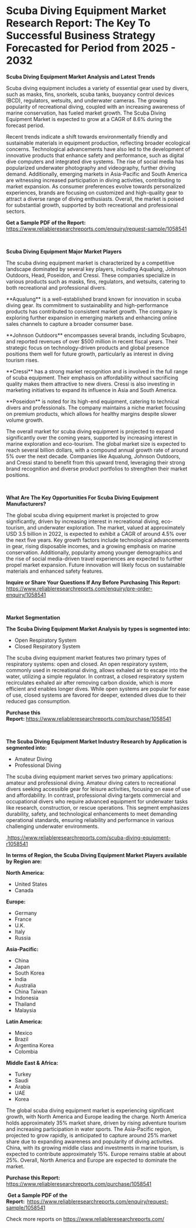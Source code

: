 <p><h1>Scuba Diving Equipment Market Research Report: The Key To Successful Business Strategy Forecasted for Period from 2025 - 2032</h1></p><p><strong>Scuba Diving Equipment Market Analysis and Latest Trends</strong></p>
<p><p>Scuba diving equipment includes a variety of essential gear used by divers, such as masks, fins, snorkels, scuba tanks, buoyancy control devices (BCD), regulators, wetsuits, and underwater cameras. The growing popularity of recreational diving, coupled with an increasing awareness of marine conservation, has fueled market growth. The Scuba Diving Equipment Market is expected to grow at a CAGR of 8.6% during the forecast period. </p><p>Recent trends indicate a shift towards environmentally friendly and sustainable materials in equipment production, reflecting broader ecological concerns. Technological advancements have also led to the development of innovative products that enhance safety and performance, such as digital dive computers and integrated dive systems. The rise of social media has popularized underwater photography and videography, further driving demand. Additionally, emerging markets in Asia-Pacific and South America are witnessing increased participation in diving activities, contributing to market expansion. As consumer preferences evolve towards personalized experiences, brands are focusing on customized and high-quality gear to attract a diverse range of diving enthusiasts. Overall, the market is poised for substantial growth, supported by both recreational and professional sectors.</p></p>
<p><strong>Get a Sample PDF of the Report:&nbsp;</strong> <a href="https://www.reliableresearchreports.com/enquiry/request-sample/1058541?utm_campaign=2652&utm_medium=2&utm_source=Github&utm_content=ia&utm_term=11042025&utm_id=scuba-diving-equipment">https://www.reliableresearchreports.com/enquiry/request-sample/1058541</a></p>
<p>&nbsp;</p>
<p><strong>Scuba Diving Equipment Major Market Players</strong></p>
<p><p>The scuba diving equipment market is characterized by a competitive landscape dominated by several key players, including Aqualung, Johnson Outdoors, Head, Poseidon, and Cressi. These companies specialize in various products such as masks, fins, regulators, and wetsuits, catering to both recreational and professional divers.</p><p>**Aqualung** is a well-established brand known for innovation in scuba diving gear. Its commitment to sustainability and high-performance products has contributed to consistent market growth. The company is exploring further expansion in emerging markets and enhancing online sales channels to capture a broader consumer base.</p><p>**Johnson Outdoors** encompasses several brands, including Scubapro, and reported revenues of over $500 million in recent fiscal years. Their strategic focus on technology-driven products and global presence positions them well for future growth, particularly as interest in diving tourism rises.</p><p>**Cressi** has a strong market recognition and is involved in the full range of scuba equipment. Their emphasis on affordability without sacrificing quality makes them attractive to new divers. Cressi is also investing in marketing initiatives to expand its influence in Asia and South America.</p><p>**Poseidon** is noted for its high-end equipment, catering to technical divers and professionals. The company maintains a niche market focusing on premium products, which allows for healthy margins despite slower volume growth.</p><p>The overall market for scuba diving equipment is projected to expand significantly over the coming years, supported by increasing interest in marine exploration and eco-tourism. The global market size is expected to reach several billion dollars, with a compound annual growth rate of around 5% over the next decade. Companies like Aqualung, Johnson Outdoors, and Cressi stand to benefit from this upward trend, leveraging their strong brand recognition and diverse product portfolios to strengthen their market positions.</p></p>
<p>&nbsp;</p>
<p><strong>What Are The Key Opportunities For Scuba Diving Equipment Manufacturers?</strong></p>
<p><p>The global scuba diving equipment market is projected to grow significantly, driven by increasing interest in recreational diving, eco-tourism, and underwater exploration. The market, valued at approximately USD 3.5 billion in 2022, is expected to exhibit a CAGR of around 4.5% over the next five years. Key growth factors include technological advancements in gear, rising disposable incomes, and a growing emphasis on marine conservation. Additionally, popularity among younger demographics and the rise of social media-driven travel experiences are expected to further propel market expansion. Future innovation will likely focus on sustainable materials and enhanced safety features.</p></p>
<p><strong>Inquire or Share Your Questions If Any Before Purchasing This Report:</strong> <a href="https://www.reliableresearchreports.com/enquiry/pre-order-enquiry/1058541?utm_campaign=2652&utm_medium=2&utm_source=Github&utm_content=ia&utm_term=11042025&utm_id=scuba-diving-equipment">https://www.reliableresearchreports.com/enquiry/pre-order-enquiry/1058541</a></p>
<p>&nbsp;</p>
<p><strong>Market Segmentation</strong></p>
<p><strong>The Scuba Diving Equipment Market Analysis by types is segmented into:</strong></p>
<p><ul><li>Open Respiratory System</li><li>Closed Respiratory System</li></ul></p>
<p><p>The scuba diving equipment market features two primary types of respiratory systems: open and closed. An open respiratory system, commonly used in recreational diving, allows exhaled air to escape into the water, utilizing a simple regulator. In contrast, a closed respiratory system recirculates exhaled air after removing carbon dioxide, which is more efficient and enables longer dives. While open systems are popular for ease of use, closed systems are favored for deeper, extended dives due to their reduced gas consumption.</p></p>
<p><strong>Purchase this Report:&nbsp;</strong><a href="https://www.reliableresearchreports.com/purchase/1058541?utm_campaign=2652&utm_medium=2&utm_source=Github&utm_content=ia&utm_term=11042025&utm_id=scuba-diving-equipment">https://www.reliableresearchreports.com/purchase/1058541</a></p>
<p>&nbsp;</p>
<p><strong>The Scuba Diving Equipment Market Industry Research by Application is segmented into:</strong></p>
<p><ul><li>Amateur Diving</li><li>Professional Diving</li></ul></p>
<p><p>The scuba diving equipment market serves two primary applications: amateur and professional diving. Amateur diving caters to recreational divers seeking accessible gear for leisure activities, focusing on ease of use and affordability. In contrast, professional diving targets commercial and occupational divers who require advanced equipment for underwater tasks like research, construction, or rescue operations. This segment emphasizes durability, safety, and technological enhancements to meet demanding operational standards, ensuring reliability and performance in various challenging underwater environments.</p></p>
<p><a href="https://www.reliableresearchreports.com/scuba-diving-equipment-r1058541?utm_campaign=2652&utm_medium=2&utm_source=Github&utm_content=ia&utm_term=11042025&utm_id=scuba-diving-equipment">&nbsp;https://www.reliableresearchreports.com/scuba-diving-equipment-r1058541</a></p>
<p><strong>In terms of Region, the Scuba Diving Equipment Market Players available by Region are:</strong></p>
<p>
    <p> <strong> North America: </strong>
        <ul>
            <li>United States</li>
            <li>Canada</li>
        </ul>
        </p> 
    <p> <strong> Europe: </strong>
        <ul>
            <li>Germany</li>
            <li>France</li>
            <li>U.K.</li>
            <li>Italy</li>
            <li>Russia</li>
        </ul>
        </p> 
    <p> <strong> Asia-Pacific: </strong>
        <ul>
            <li>China</li>
            <li>Japan</li>
            <li>South Korea</li>
            <li>India</li>
            <li>Australia</li>
            <li>China Taiwan</li>
            <li>Indonesia</li>
            <li>Thailand</li>
            <li>Malaysia</li>
        </ul>
        </p> 
    <p> <strong> Latin America: </strong>
        <ul>
            <li>Mexico</li>
            <li>Brazil</li>
            <li>Argentina Korea</li>
            <li>Colombia</li>
        </ul>
        </p> 
    <p> <strong> Middle East & Africa: </strong>
        <ul>
            <li>Turkey</li>
            <li>Saudi</li>
            <li>Arabia</li>
            <li>UAE</li>
            <li>Korea</li>
        </ul>
    </p>
    </p>
<p><p>The global scuba diving equipment market is experiencing significant growth, with North America and Europe leading the charge. North America holds approximately 35% market share, driven by rising adventure tourism and increasing participation in water sports. The Asia-Pacific region, projected to grow rapidly, is anticipated to capture around 25% market share due to expanding awareness and popularity of diving activities. China, with its growing middle class and investments in marine tourism, is expected to contribute approximately 15%. Europe remains stable at about 25%. Overall, North America and Europe are expected to dominate the market.</p></p>
<p><strong>Purchase this Report: </strong><a href="https://www.reliableresearchreports.com/purchase/1058541?utm_campaign=2652&utm_medium=2&utm_source=Github&utm_content=ia&utm_term=11042025&utm_id=scuba-diving-equipment">https://www.reliableresearchreports.com/purchase/1058541</a></p>
<p>&nbsp;<strong>Get a Sample PDF of the Report:&nbsp;&nbsp;</strong><a href="https://www.reliableresearchreports.com/enquiry/request-sample/1058541?utm_campaign=2652&utm_medium=2&utm_source=Github&utm_content=ia&utm_term=11042025&utm_id=scuba-diving-equipment">https://www.reliableresearchreports.com/enquiry/request-sample/1058541</a></p>
<p><strong></strong></p>
<p>Check more reports on <a href="https://www.reliableresearchreports.com/?utm_campaign=2652&utm_medium=2&utm_source=Github&utm_content=ia&utm_term=11042025&utm_id=scuba-diving-equipment">https://www.reliableresearchreports.com/</a></p>